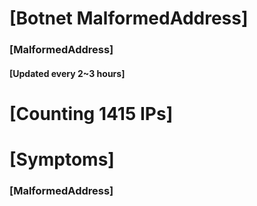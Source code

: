 # [Botnet MalformedAddress]
### [MalformedAddress]
#### [Updated every 2~3 hours]

# [Counting 1415 IPs]

# [Symptoms] 
###   [MalformedAddress]
